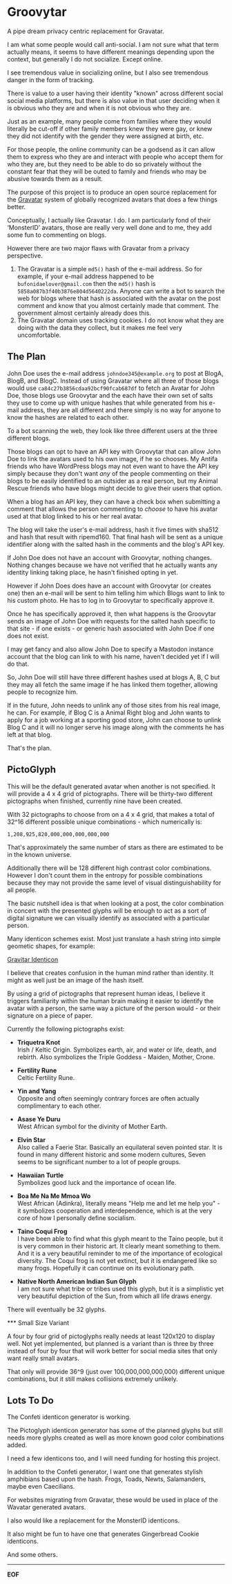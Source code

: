 Groovytar
=========

A pipe dream privacy centric replacement for Gravatar.

I am what some people would call anti-social. I am not sure what that term
actually means, it seems to have different meanings depending upon the context,
but generally I do not socialize. Except online.

I see tremendous value in socializing online, but I also see tremendous danger
in the form of tracking.

There is value to a user having their identity "known" across different social
social media platforms, but there is also value in that user deciding when it
is obvious who they are and when it is not obvious who they are.

Just as an example, many people come from families where they would literally
be cut-off if other family members knew they were gay, or knew they did not
identify with the gender they were assigned at birth, etc.

For those people, the online community can be a godsend as it can allow them to
express who they are and interact with people who accept them for who they are,
but they need to be able to do so privately without the constant fear that they
will be outed to family and friends who may be abusive towards them as a
result.

The purpose of this project is to produce an open source replacement for the
[Gravatar](http://en.gravatar.com/) system of globally recognized avatars that
does a few things better.

Conceptually, I actually like Gravatar. I do. I am particularly fond of their
‘MonsterID’ avatars, those are really very well done and to me, they add some
fun to commenting on blogs.

However there are two major flaws with Gravatar from a privacy perspective.

1. The Gravatar is a simple `md5()` hash of the e-mail address. So for example,
   if your e-mail address happened to be `bufonidaelover@gmail.com` then the
   `md5()` hash is `5858a087b3f40b3876e804d5640222da`. Anyone can write a bot
   to search the web for blogs where that hash is associated with the avatar on
   the post comment and know that you almost certainly made that comment. The
   government almost certainly already does this.
2. The Gravatar domain uses tracking cookies. I do not know what they are doing
   with the data they collect, but it makes me feel very uncomfortable.

The Plan
--------

John Doe uses the e-mail address `johndoe345@example.org` to post at BlogA,
BlogB, and BlogC. Instead of using Gravatar where all three of those blogs
would use `ca84c27b3856cdaa92bcf90fcab687df` to fetch an Avatar for John Doe,
those blogs use Groovytar and the each have their own set of salts they use
to come up with unique hashes that while generated from his e-mail address,
they are all different and there simply is no way for anyone to know the hashes
are related to each other.

To a bot scanning the web, they look like three different users at the three
different blogs.

Those blogs can opt to have an API key with Groovytar that can allow John Doe
to link the avatars used to his own image, if he so chooses. My Antifa friends
who have WordPress blogs may not even want to have the API key simply because
they don't want *any* of the people commenting on their blogs to be easily
identified to an outsider as a real person, but my Animal Rescue friends who
have blogs might decide to give their users that option.

When a blog has an API key, they can have a check box when submitting a comment
that allows the person commenting to *choose* to have his avatar used at that
blog linked to his or her real avatar.

The blog will take the user's e-mail address, hash it five times with sha512
and hash that result with ripemd160. That final hash will be sent as a unique
identifier along with the salted hash in the comments and the blog's API key.

If John Doe does not have an account with Groovytar, nothing changes. Nothing
changes because we have not verified that he actually wants any identity
linking taking place, he hasn't finished opting in yet.

However if John Does does have an account with Groovytar (or creates one) then
an e-mail will be sent to him telling him which Blogs want to link to his
custom photo. He has to log in to Groovytar to specifically approve it.

Once he has specifically approved it, then what happens is the Groovytar sends
an image of John Doe with requests for the salted hash specific to that site -
if one exists - or generic hash associated with John Doe if one does not exist.

I may get fancy and also allow John Doe to specify a Mastodon instance account
that the blog can link to with his name, haven't decided yet if I will do that.

So, John Doe will still have three different hashes used at blogs A, B, C but
they may all fetch the same image if he has linked them together, allowing
people to recognize him.

If in the future, John needs to unlink any of those sites from his real image,
he can. For example, if Blog C is a Animal Right blog and John wants to apply
for a job working at a sporting good store, John can choose to unlink Blog C
and it will no longer serve his image along with the comments he has left at
that blog.

That's the plan.


PictoGlyph
----------

This will be the default generated avatar when another is not specified. It
will provide a 4 x 4 grid of pictographs. There will be thirty-two different
pictographs when finished, currently nine have been created.

With 32 pictographs to choose from on a 4 x 4 grid, that makes a total of
32^16 different possible unique combinations - which numerically is:

    1,208,925,820,000,000,000,000,000

That's approximately the same number of stars as there are estimated to be in
the known universe.

Additionally there will be 128 different high contrast color combinations.
However I don't count them in the entropy for possible combinations because
they may not provide the same level of visual distinguishability for all
people.

The basic nutshell idea is that when looking at a post, the color combination
in concert with the presented glyphs will be enough to act as a sort of digital
signature we can visually identify as associated with a particular person.

Many identicon schemes exist. Most just translate a hash string into simple
geometic shapes, for example:

  [Gravitar Identicon](https://secure.gravatar.com/avatar/avatar/83c39f6bdf2d70a24f54949057370090?s=256&d=identicon)

I believe that creates confusion in the human mind rather than identity.
It might as well just be an image of the hash itself.

By using a grid of pictographs that represent human ideas, I believe it
triggers familiarity within the human brain making it easier to identify the
avatar with a person, the same way a picture of the person would - or their
signature on a piece of paper.

Currently the following pictographs exist:

* __Triquetra Knot__  
  Irish / Keltic Origin. Symbolizes earth, air, and water or life, death, and
  rebirth. Also symbolizes the Triple Goddess - Maiden, Mother, Crone.
  
* __Fertility Rune__  
  Celtic Fertility Rune.

* __Yin and Yang__  
  Opposite and often seemingly contrary forces are often actually complimentary
  to each other.

* __Asase Ye Duru__  
  West African symbol for the divinity of Mother Earth.

* __Elvin Star__  
  Also called a Faerie Star. Basically an equilateral seven pointed star. It is
  found in many different historic and some modern cultures, Seven seems to be
  significant number to a lot of people groups.

* __Hawaiian Turtle__  
  Symbolizes good luck and the importance of ocean life.

* __Boa Me Na Me Mmoa Wo__  
  West African (Adinkra), literally means "Help me and let me help you" - it
  symbolizes cooperation and interdependence, which is at the very core of how
  I personally define socialism.

* __Taino Coqui Frog__  
  I have been able to find what this glyph meant to the Taino people, but it is
  very common in their historic art. It clearly meant something to them. And it
  is a very beautiful reminder to me of the importance of ecological diversity.
  The Coqui frog is not yet extinct, but it is endangered like so many frogs.
  Hopefully it can continue on its evolutionary path.

* __Native North American Indian Sun Glyph__  
  I am not sure what tribe or tribes used this glyph, but it is a simplistic
  yet very beautiful depiction of the Sun, from which all life draws energy.

There will eventually be 32 glyphs.

*** Small Size Variant

A four by four grid of pictoglyphs really needs at least 120x120 to display
well. Not yet implemented, but planned is a variant than is three by three
instead of four by four that will work better for social media sites that
only want really small avatars.

That only will provide 36^9 (just over 100,000,000,000,000) different unique
combinations, but it still makes collisions extremely unlikely.


Lots To Do
----------

The Confeti identicon generator is working.

The Pictoglyph identicon generator has some of the planned glyphs but still
needs more glyphs created as well as more known good color combinations added.

I need a few identicons too, and I will need funding for hosting this project.

In addition to the Confeti generator, I want one that generates stylish
amphibians based upon the hash. Frogs, Toads, Newts, Salamanders, maybe even
Caecilians.

For websites migrating from Gravatar, these would be used in place of the
Wavatar generated avatars.

I also would like a replacement for the MonsterID identicons.

It also might be fun to have one that generates Gingerbread Cookie identicons.

And some others.


----------------------------------------
__EOF__